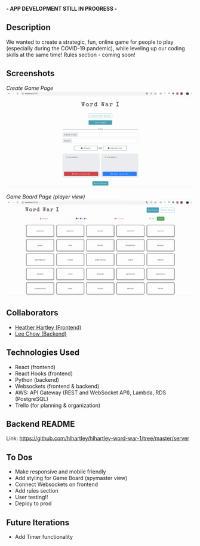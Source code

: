 **- APP DEVELOPMENT STILL IN PROGRESS -**

## Description
We wanted to create a strategic, fun, online game for people to play (especially during the COVID-19 pandemic), while leveling up our coding skills at the same time! Rules section - coming soon!

## Screenshots
*Create Game Page*
![Create Game Screenshot](create-game-page-screenshot.png)

*Game Board Page (player view)*
![Game Board Screenshot](game-board-screenshot.png)

## Collaborators
- [Heather Hartley (Frontend)](https://github.com/hlhartley)
- [Lee Chow (Backend)](https://github.com/leepuppychow)

## Technologies Used
- React (frontend)
- React Hooks (frontend)
- Python (backend)
- Websockets (frontend & backend)
- AWS: API Gateway (REST and WebSocket API), Lambda, RDS (PostgreSQL)
- Trello (for planning & organization)

## Backend README
Link: https://github.com/hlhartley/hlhartley-word-war-1/tree/master/server

## To Dos
- Make responsive and mobile friendly
- Add styling for Game Board (spymaster view)
- Connect Websockets on frontend
- Add rules section
- User testing!!
- Deploy to prod

## Future Iterations
- Add Timer functionality
